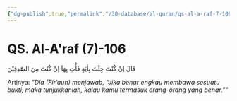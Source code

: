 ```yaml
---
{"dg-publish":true,"permalink":"/30-database/al-quran/qs-al-a-raf-7-106/"}
---
```



# QS. Al-A'raf (7)-106
قَالَ اِنْ كُنْتَ جِئْتَ بِاٰيَةٍ فَأْتِ بِهَآ اِنْ كُنْتَ مِنَ الصّٰدِقِيْنَ

Artinya: *"Dia (Fir‘aun) menjawab, “Jika benar engkau membawa sesuatu bukti, maka tunjukkanlah, kalau kamu termasuk orang-orang yang benar.”"*
